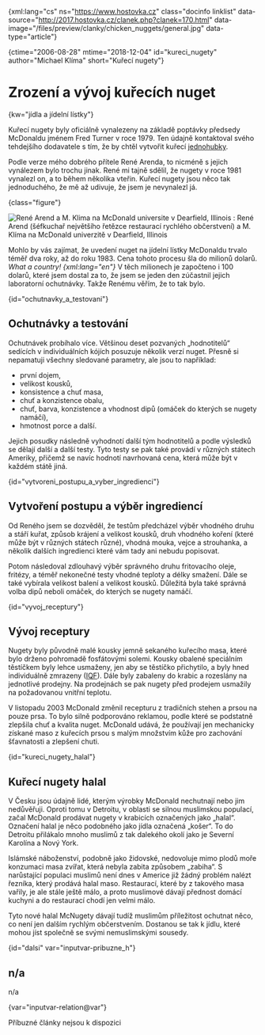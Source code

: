 
{xml:lang="cs" ns="https://www.hostovka.cz" class="docinfo linklist" data-source="http://2017.hostovka.cz/clanek.php?clanek=170.html" data-image="/files/preview/clanky/chicken_nuggets/general.jpg" data-type="article"}

{ctime="2006-08-28" mtime="2018-12-04" id="kureci_nugety" author="Michael Klíma" short="Kuřecí nugety"}

# Zrození a vývoj kuřecích nuget

<!-- generated attribute kw by user_udpatekw.sh on 2020-05-12, do not edit -->

{kw="jídla a jídelní lístky"}

Kuřecí nugety byly oficiálně vynalezeny na základě poptávky předsedy McDonaldu jménem Fred Turner v roce 1979. Ten údajně kontaktoval svého tehdejšího dodavatele s tím, že by chtěl vytvořit kuřecí [jednohubky][1].

Podle verze mého dobrého přítele René Arenda, to nicméně s jejich vynálezem bylo trochu jinak. René mi tajně sdělil, že nugety v roce 1981 vynalezl on, a to během několika vteřin. Kuřecí nugety jsou něco tak jednoduchého, že mě až udivuje, že jsem je nevynalezl já.

{class="figure"}

![René Arend a M. Klima na McDonald universite v Dearfield, Illinois][2] 
:   René Arend (šéfkuchař největšího řetězce restaurací rychlého občerstvení) a M. Klíma na McDonald univerzitě v Dearfield, Illinois

Mohlo by vás zajímat, že uvedení nuget na jídelní lístky McDonaldu trvalo téměř dva roky, až do roku 1983. Cena tohoto procesu šla do milionů dolarů. _What a country! {xml:lang="en"}_ V těch milionech je započteno i 100 dolarů, které jsem dostal za to, že jsem se jeden den zúčastnil jejich laboratorní ochutnávky. Takže Renému věřím, že to tak bylo.

{id="ochutnavky\_a\_testovani"}

## Ochutnávky a testování

Ochutnávek probíhalo více. Většinou deset pozvaných „hodnotitelů“ sedících v individuálních kójích posuzuje několik verzí nuget. Přesně si nepamatuji všechny sledované parametry, ale jsou to například:

  * první dojem,
  * velikost kousků,
  * konsistence a chuť masa,
  * chuť a konzistence obalu,
  * chuť, barva, konzistence a vhodnost dipů (omáček do kterých se nugety namáčí),
  * hmotnost porce a další.

Jejich posudky následně vyhodnotí další tým hodnotitelů a podle výsledků se dělají další a další testy. Tyto testy se pak také provádí v různých státech Ameriky, přičemž se navíc hodnotí navrhovaná cena, která může být v každém státě jiná.

{id="vytvoreni\_postupu\_a\_vyber\_ingredienci"}

## Vytvoření postupu a výběr ingrediencí

Od Reného jsem se dozvěděl, že testům předcházel výběr vhodného druhu a stáří kuřat, způsob krájení a velikost kousků, druh vhodného koření (které může být v různých státech různé), vhodná mouka, vejce a strouhanka, a několik dalších ingredienci které vám tady ani nebudu popisovat.

Potom následoval zdlouhavý výběr správného druhu fritovacího oleje, fritézy, a téměř nekonečné testy vhodné teploty a délky smažení. Dále se také vybírala velikost balení a velikost kousků. Důležitá byla také správná volba dipů neboli omáček, do kterých se nugety namáčí.

{id="vyvoj_receptury"}

## Vývoj receptury

Nugety byly původně malé kousky jemně sekaného kuřecího masa, které bylo drženo pohromadě fosfátovými solemi. Kousky obalené speciálním těstíčkem byly lehce usmaženy, jen aby se těstíčko přichytilo, a byly hned individuálně zmrazeny ([IQF][3]). Dále byly zabaleny do krabic a rozeslány na jednotlivé prodejny. Na prodejnách se pak nugety před prodejem usmažily na požadovanou vnitřní teplotu.

V listopadu 2003 McDonald změnil recepturu z tradičních stehen a prsou na pouze prsa. To bylo silně podporováno reklamou, podle které se podstatně zlepšila chuť a kvalita nuget. McDonald udává, že používají jen mechanicky získané maso z kuřecích prsou s malým množstvím kůže pro zachování šťavnatosti a zlepšení chuti.

{id="kureci\_nugety\_halal"}

## Kuřecí nugety halal

V Česku jsou údajně lidé, kterým výrobky McDonald nechutnají nebo jim nedůvěřuji. Oproti tomu v Detroitu, v oblasti se silnou muslimskou populací, začal McDonald prodávat nugety v krabicích označených jako „halal“. Označení halal je něco podobného jako jídla označená „košer“. To do Detroitu přilákalo mnoho muslimů z tak dalekého okolí jako je Severní Karolína a Nový York.

Islámské náboženství, podobně jako židovské, nedovoluje mimo plodů moře konzumaci masa zvířat, která nebyla zabita způsobem „zabiha“. S narůstající populaci muslimů není dnes v Americe již žádný problém nalézt řezníka, který prodává halal maso. Restaurací, které by z takového masa vařily, je ale stále ještě málo, a proto muslimové dávají přednost domácí kuchyni a do restaurací chodí jen velmi málo.

Tyto nové halal McNugety dávají tudíž muslimům příležitost ochutnat něco, co není jen dalším rychlým občerstvením. Dostanou se tak k jídlu, které mohou jíst společně se svými nemuslimskými sousedy.

{id="dalsi" var="inputvar-pribuzne_h"}

## n/a

n/a

{var="inputvar-relation@var"}

Příbuzné články nejsou k dispozici

 [1]: jednohubky
 [2]: http://2017.hostovka.cz/soubor/28-8-06-1.JPG
 [3]: https://en.wikipedia.org/wiki/Individual_Quick_Freezing

